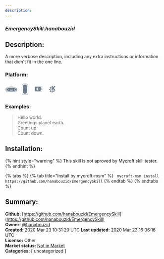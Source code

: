 ```yaml
---
description: 
---
```


### _EmergencySkill.hanabouzid_  
## Description:  
A more verbose description, including any extra instructions or
information that didn't fit in the one line.  
  
  
### Platform:  
 ![Mark I](../.gitbook/assets/mark-1-icon.png)  ![Mark II](../.gitbook/assets/mark-2-icon.png)  ![Picroft](../.gitbook/assets/picroft-icon.png)  ![plasmoid](../.gitbook/assets/kde.png)   
### Examples:  
> Hello world.  
> Greetings planet earth.  
> Count up.  
> Count down.  
  
## Installation:  
{% hint style="warning" %}
This skill is not aproved by Mycroft skill tester.
{% endhint %}
    
{% tabs %}
{% tab title="Install by mycroft-msm" %}
``` mycroft-msm install https://github.com/hanabouzid/EmergencySkill```
{% endtab %}
  {% endtabs %}
    
## Summary:  
**Github:** [https://github.com/hanabouzid/EmergencySkill](https://github.com/hanabouzid/EmergencySkill)  
**Owner:** [@hanabouzid](https://github.com/hanabouzid)  
**Created:** 2020 Mar 23 10:31:20 UTC  **Last updated:** 2020 Mar 23 16:06:16 UTC  
**License:** Other  
**Market status:** [Not in Market](https://market.mycroft.ai/skill/)  
**Categories:** [ uncategorized ]   
